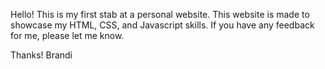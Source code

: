 Hello! This is my first stab at a personal website. This website is made to showcase my HTML, CSS, and Javascript skills. If you have any feedback for me, please let me know. 

Thanks!
Brandi